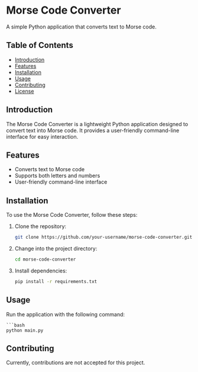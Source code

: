 # Morse Code Converter

A simple Python application that converts text to Morse code.

## Table of Contents

- [Introduction](#introduction)
- [Features](#features)
- [Installation](#installation)
- [Usage](#usage)
- [Contributing](#contributing)
- [License](#license)

## Introduction

The Morse Code Converter is a lightweight Python application designed to convert text into Morse code. It provides a user-friendly command-line interface for easy interaction.

## Features

- Converts text to Morse code
- Supports both letters and numbers
- User-friendly command-line interface

## Installation

To use the Morse Code Converter, follow these steps:

1. Clone the repository:
   ```bash
   git clone https://github.com/your-username/morse-code-converter.git
2. Change into the project directory:
   ```bash
   cd morse-code-converter
3. Install dependencies:
   ```bash
   pip install -r requirements.txt

## Usage

Run the application with the following command:

    ```bash
    python main.py

## Contributing

Currently, contributions are not accepted for this project.